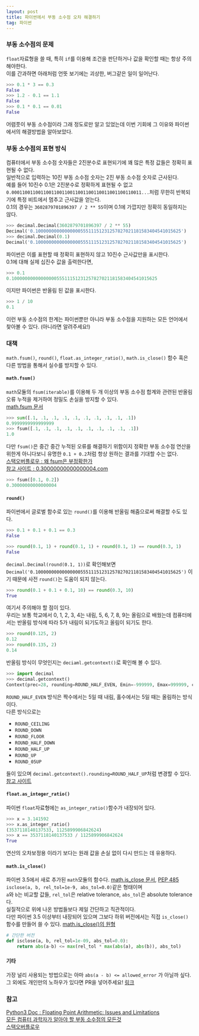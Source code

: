 ```yaml
---
layout: post
title: 파이썬에서 부동 소수점 오차 해결하기
tag: 파이썬
---
```


### 부동 소수점의 문제
`float`자료형을 쓸 때, 특히 `if`를 이용해 조건을 판단하거나 값을 확인할 때는 항상 주의해야한다.  
이를 간과하면 아래처럼 언뜻 보기에는 괴상한, 버그같은 일이 일어난다.

```python
>>> 0.1 * 3 == 0.3
False
>>> 1.2 - 0.1 == 1.1
False
>>> 0.1 * 0.1 == 0.01
False
```
어렴풋이 부동 소수점이라 그래 정도로만 알고 있었는데 이번 기회에 그 이유와 파이썬에서의 해결방법을 알아보았다.

### 부동 소수점의 표현 방식
컴퓨터에서 부동 소수점 숫자들은 2진분수로 표현되기에 꽤 많은 특정 값들은 정확히 표현될 수 없다.  
일반적으로 입력하는 10진 부동 소수점 숫자는 2진 부동 소수점 숫자로 근사된다.  
예를 들어 10진수 0.1은 2진분수로 정확하게 표현될 수 없고 `0.0001100110011001100110011001100110011001100110011...`처럼 무한히 반복되기에 특정 비트에서 멈추고 근사값을 얻는다.  
0.1의 경우는 `3602879701896397 / 2 ** 55`이며 0.1에 가깝지만 정확히 동일하지는 않다.

```python
>>> decimal.Decimal(3602879701896397 / 2 ** 55)
Decimal('0.1000000000000000055511151231257827021181583404541015625')
>>> decimal.Decimal(0.1)
Decimal('0.1000000000000000055511151231257827021181583404541015625')
```

파이썬은 이를 표현할 때 정확히 표현하지 않고 10진수 근사값만을 표시한다.  
0.1에 대해 실제 십진수 값을 출력한다면,

```python
>>> 0.1
0.1000000000000000055511151231257827021181583404541015625
```

이지만 파이썬은 반올림 된 값을 표시한다.

```python
>>> 1 / 10
0.1
```

이런 부동 소수점의 한계는 파이썬뿐만 아니라 부동 소수점을 지원하는 모든 언어에서 찾아볼 수 있다. (아니라면 알려주세요!)

### 대책
`math.fsum()`, `round()`, `float.as_integer_ratio()`, `math.is_close()` 함수 혹은 다른 방법을 통해서 실수를 방지할 수 있다.


#### `math.fsum()`
`math`모듈의 `fsum(iterable)`를 이용해 두 개 이상의 부동 소수점 합계와 관련된 반올림 오류 누적을 제거하여 정밀도 손실을 방지할 수 있다.  
[math.fsum 문서](https://docs.python.org/3/library/math.html#math.fsum)  

```python
>>> sum([.1, .1, .1, .1, .1, .1, .1, .1, .1, .1])
0.9999999999999999
>>> fsum([.1, .1, .1, .1, .1, .1, .1, .1, .1, .1])
1.0
```

다만 `fsum()`은 중간 중간 누적된 오류를 해결하기 위함이지 정확한 부동 소수점 연산을 위한게 아니다보니 유명한 `0.1 + 0.2`처럼 항상 원하는 결과를 기대할 수는 없다.  
[스택오버플로우 : 왜 fsum은 부정확한가 ](http://stackoverflow.com/questions/34650535/python2-math-fsum-not-accurate)  
[참고 사이트 : 0.30000000000000004.com](http://0.30000000000000004.com/)  

```python
>>> fsum([0.1, 0.2])
0.30000000000000004
```


#### `round()`
파이썬에서 글로벌 함수로 있는 `round()`를 이용해 반올림 해줌으로써 해결할 수도 있다.

```python
>>> 0.1 + 0.1 + 0.1 == 0.3
False

>>> round(0.1, 1) + round(0.1, 1) + round(0.1, 1) == round(0.3, 1)
False
```

`decimal.Decimal(round(0.1, 1))`로 확인해보면 `Decimal('0.1000000000000000055511151231257827021181583404541015625')` 이기 때문에 사전 `round()`는 도움이 되지 않는다.

```python
>>> round(0.1 + 0.1 + 0.1, 10) == round(0.3, 10)
True
```

여기서 주의해야 할 점이 있다.  
우리는 보통 학교에서 0, 1, 2, 3, 4는 내림, 5, 6, 7, 8, 9는 올림으로 배웠는데
컴퓨터에서는 반올림 방식에 따라 5가 내림이 되기도하고 올림이 되기도 한다.

```python
>>> round(0.125, 2)
0.12
>>> round(0.135, 2)
0.14
```

반올림 방식이 무엇인지는 `deciaml.getcontext()`로 확인해 볼 수 있다.

```python
>>> import decimal
>>> decimal.getcontext()
Context(prec=28, rounding=ROUND_HALF_EVEN, Emin=-999999, Emax=999999, capitals=1, clamp=0, flags=[FloatOperation], traps=[InvalidOperation, DivisionByZero, Overflow])
```

`ROUND_HALF_EVEN` 방식은 짝수에서는 5일 때 내림, 홀수에서는 5일 때는 올림하는 방식이다.  
다른 방식으로는 

- `ROUND_CEILING`
- `ROUND_DOWN`
- `ROUND_FLOOR`
- `ROUND_HALF_DOWN`
- `ROUND_HALF_UP`
- `ROUND_UP`
- `ROUND_05UP`

들이 있으며 `decimal.getcontext().rounding=ROUND_HALF_UP`처럼 변경할 수 있다.
[참고 사이트](https://blog.udemy.com/python-round/)


#### `float.as_integer_ratio()`
파이썬 `float`자료형에는 `as_integer_ratio()`함수가 내장되어 있다.

```python
>>> x = 3.141592
>>> x.as_integer_ratio()
(3537118140137533, 1125899906842624)
>>> x == 3537118140137533 / 1125899906842624
True
```

연산의 오차보정용 이라기 보다는 원래 값을 손실 없이 다시 만드는 데 유용하다.


#### `math.is_close()`
파이썬 3.5에서 새로 추가된 `math`모듈의 함수다. [math.is_close 문서](https://docs.python.org/3/library/math.html#math.isclose), [PEP 485](https://www.python.org/dev/peps/pep-0485/)  
`isclose(a, b, rel_tol=1e-9, abs_tol=0.0)`같은 형태이며  
`a`와 `b`는 비교할 값들, `rel_tol`은 relative tolerance, `abs_tol`은 absolute tolerance다.  
실질적으로 위에 나온 방법들보다 제일 간단하고 직관적이다.  
다만 파이썬 3.5 이상부터 내장되어 있으며 그보다 하위 버전에서는 직접 `is_close()`함수를 만들어 쓸 수 있다. [math.is_close()의 원형](https://github.com/PythonCHB/close_pep/blob/master/is_close.py)

```python
# 간단한 버전
def isclose(a, b, rel_tol=1e-09, abs_tol=0.0):
    return abs(a-b) <= max(rel_tol * max(abs(a), abs(b)), abs_tol)
```

#### 기타
가장 널리 사용되는 방법으로는 아마 `abs(a - b) <= allowed_error` 가 아닐까 싶다.  
그 외에도 개인만의 노하우가 있다면 PR을 넣어주세요! [링크](https://github.com/JungWinter/JungWinter.github.io)

### 참고
[Python3 Doc : Floating Point Arithmetic: Issues and Limitations](https://docs.python.org/3/tutorial/floatingpoint.html)  
[모든 컴퓨터 과학자가 알아야 할 부동 소수점의 모든것](https://app.box.com/s/vlij64akloz25k0fmk24o1fqxdndg8ie)  
[스택오버플로우](http://stackoverflow.com/questions/5595425/what-is-the-best-way-to-compare-floats-for-almost-equality-in-python)
